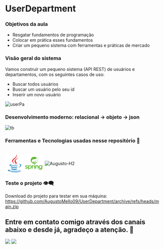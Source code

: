 # UserDepartment

### Objetivos da aula
- Resgatar fundamentos de programação
- Colocar em prática esses fundamentos
- Criar um pequeno sistema com ferramentas e práticas de mercado


### Visão geral do sistema

Vamos construir um pequeno sistema (API REST) de usuários e departamentos, com os seguintes casos de uso:

- Buscar todos usuários
- Buscar um usuário pelo seu id
- Inserir um novo usuário

![userPa](https://user-images.githubusercontent.com/101072311/202868630-cc515861-3c7d-400b-b10d-15d2aeadaf58.png)

### Desenvolvimento moderno: relacional -> objeto -> json

![tb](https://user-images.githubusercontent.com/101072311/202868670-4a1cdacc-7b38-4c6b-836f-b4d18cf34013.png)

### Ferramentas e Tecnologias usadas nesse repositório 🧱
<div style="display: inline_block"><br>

<img align="center" alt="Augusto-Java" height="60" width="60" src=https://github.com/devicons/devicon/blob/master/icons/java/java-original.svg >
<img align="center" alt="Augusto-SpringBoot" height="60" width="60" src="https://raw.githubusercontent.com/devicons/devicon/1119b9f84c0290e0f0b38982099a2bd027a48bf1/icons/spring/spring-original-wordmark.svg">
<img align="center" alt="Augusto-H2" height="50" width="50" src="https://user-images.githubusercontent.com/101072311/200666111-2e4878bb-7d5c-4103-a159-fd00d0855a5d.png">

</div>    

### Teste o projeto 👁‍🗨

Download do projeto para testar em sua máquina: https://github.com/AugustoMello09/UserDepartment/archive/refs/heads/main.zip

## Entre em contato comigo através dos canais abaixo e desde já, agradeço a atenção. 🤝 


<div>

  <a href="https://www.linkedin.com/in/jos%C3%A9-augusto-mello-794a94234" target="_blank"><img src="https://img.shields.io/badge/-LinkedIn-%230077B5?style=for-the-badge&logo=linkedin&logoColor=white" target="_blank"></a>
  <a href="mailto:joseaugusto.Mello01@gmail.com" target="_blank"><img src="https://img.shields.io/badge/Gmail-D14836?style=for-the-badge&logo=gmail&logoColor=white" target="_blank"></a>  

  </div>
